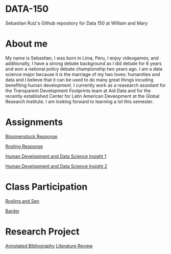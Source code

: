 # DATA-150
Sebastian Ruiz's Github repository for Data 150 at WIlliam and Mary

# About me
My name is Sebastian, I was born in Lima, Peru, I enjoy videogames, and additionally, I have a strong debate background as I did debate for 6 years and won a national policy debate championship two years ago. I am a data science major because it is the marriage of my two loves: humanities and data and I believe that it can be used to do many great things incuding benefiting human development. I currently work as a reasearch assistant for the Transparent Development Footprints team at Aid Data and for the recently established Center for Latin American Deveopment at the Global Research Institute. I am looking forward to learning a lot this semester.

# Assignments

[Bloomenstock Response](8-25_Bloomenstock_Response.md)

[Rosling Response](8-27_Rosling_Response.md)

[Human Development and Data Science Insight 1](9-17_HD_and_DS_Insight.md)

[Human Development and Data Science Insight 2](data_insight_2.md)

# Class Participation

[Rosling and Sen](9-3_Rosling_and_Sen.md)

[Barder](10-15_Barder.md)

# Research Project
[Annotated Bibliography](An.md)
[LIterature Review](lit.md)


